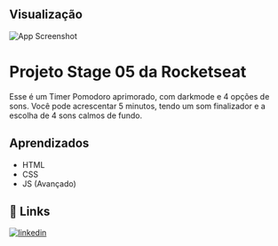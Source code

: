 
## Visualização 

![App Screenshot](https://cdn.discordapp.com/attachments/1070908868969910387/1123004313216753785/image.png)


# Projeto Stage 05 da Rocketseat

Esse é um Timer Pomodoro aprimorado, com darkmode e 4 opções de sons.
Você pode acrescentar 5 minutos, tendo um som finalizador e a escolha de 4 sons calmos de fundo.

## Aprendizados

- HTML
- CSS 
- JS
(Avançado)

## 🔗 Links
[![linkedin](https://img.shields.io/badge/linkedin-0A66C2?style=for-the-badge&logo=linkedin&logoColor=white)](https://www.linkedin.com/in/caio-balduino-3442721b4/)


